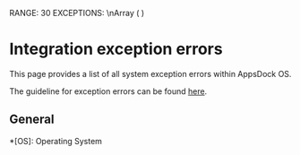 
RANGE: 30
EXCEPTIONS: \nArray
(
)

# Integration exception errors

This page provides a list of all system exception errors within AppsDock OS.

The guideline for exception errors can be found [here](../../gettingstarted/guidelines/exception-errors).

## General



*[OS]: Operating System
